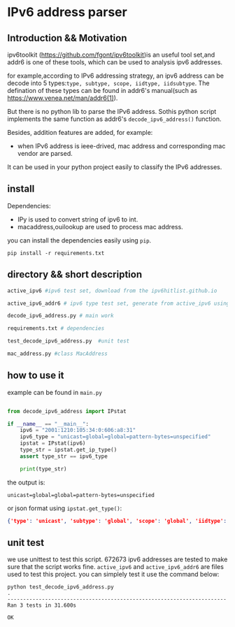 # IPv6 address parser

## Introduction && Motivation
ipv6toolkit (https://github.com/fgont/ipv6toolkit)is an useful tool set,and 
addr6 is one of these tools, which can be used to analysis ipv6 addresses.

for example,according to IPv6 addressing strategy, an ipv6 address can be decode into 5 types:`type, subtype, scope, iidtype, iidsubtype`. The defination of these types can be found in addr6's manual(such as https://www.venea.net/man/addr6(1)).

But there is no python lib to parse the IPv6 address. Sothis python script implements the same function as addr6's `decode_ipv6_address()` function.

Besides, addition features are added, for example:

- when IPv6 address is ieee-drived, mac address and corresponding mac vendor are parsed. 

It can be used in your python project easily to classify the IPv6 addresses.

## install
Dependencies:
- IPy is used to convert string of ipv6 to int.
- macaddress,ouilookup are used to process mac address.

you can install the dependencies easily using `pip`.

```shell/
pip install -r requirements.txt
```
## directory && short description
```python
active_ipv6 #ipv6 test set, download from the ipv6hitlist.github.io

active_ipv6_addr6 # ipv6 type test set, generate from active_ipv6 using addr6

decode_ipv6_address.py # main work

requirements.txt # dependencies

test_decode_ipv6_address.py  #unit test

mac_address.py #class MacAddress
```

## how to use it
example can be found in `main.py`
```python

from decode_ipv6_address import IPstat

if __name__ == "__main__":
    ipv6 = "2001:1210:105:34:0:606:a8:31"
    ipv6_type = "unicast=global=global=pattern-bytes=unspecified"
    ipstat = IPstat(ipv6)
    type_str = ipstat.get_ip_type()
    assert type_str == ipv6_type

    print(type_str)
```
the output is:
```
unicast=global=global=pattern-bytes=unspecified
```
or json format using `ipstat.get_type()`:
```json
{'type': 'unicast', 'subtype': 'global', 'scope': 'global', 'iidtype': 'pattern-bytes', 'iidsubtype': 'unspecified'}
```

## unit test
we use unittest to test this script. 672673 ipv6 addresses are tested to make sure that the script works fine.
`active_ipv6` and `active_ipv6_addr6` are files used to test this project.
you can simplely test it use the command below:
```
python test_decode_ipv6_address.py
.
----------------------------------------------------------------------
Ran 3 tests in 31.600s

OK

```
